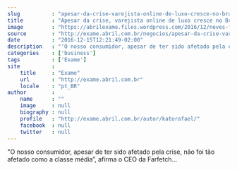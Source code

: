 ```yaml
---
slug          : "apesar-da-crise-varejista-online-de-luxo-cresce-no-brasil"
title         : "Apesar da crise, varejista online de luxo cresce no Brasil"
image         : "https://abrilexame.files.wordpress.com/2016/12/neves-farfetch.jpg?quality=70&strip=all&w=1024"
source        : "http://exame.abril.com.br/negocios/apesar-da-crise-varejista-online-de-luxo-cresce-no-brasil/"
date          : "2016-12-15T12:21:49-02:00"
description   : "'O nosso consumidor, apesar de ter sido afetado pela crise, não foi tão afetado como a classe média”, afirma o CEO da Farfetch..."
categories    : ['business']
tags          : ['Exame']
site          :
    title     : "Exame"
    url       : "http://exame.abril.com.br"
    locale    : "pt_BR"
author        :
    name      : ""
    image     : null
    biography : null
    profile   : "http://exame.abril.com.br/autor/katorafael/"
    facebook  : null
    twitter   : null
---
```


"O nosso consumidor, apesar de ter sido afetado pela crise, não foi tão afetado como a classe média”, afirma o CEO da Farfetch...
